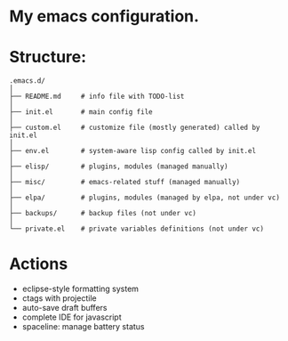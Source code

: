 My emacs configuration.
=======================

# Structure: #

    .emacs.d/
    │
    ├── README.md     # info file with TODO-list
    │
    ├── init.el       # main config file
    │
    ├── custom.el     # customize file (mostly generated) called by init.el
    │
    ├── env.el        # system-aware lisp config called by init.el
    │
    ├── elisp/        # plugins, modules (managed manually)
    │
    ├── misc/         # emacs-related stuff (managed manually)
    │
    ├── elpa/         # plugins, modules (managed by elpa, not under vc)
    │
    ├── backups/      # backup files (not under vc)
    │
    └── private.el    # private variables definitions (not under vc)

# Actions #

* eclipse-style formatting system
* ctags with projectile
* auto-save draft buffers
* complete IDE for javascript
* spaceline: manage battery status
